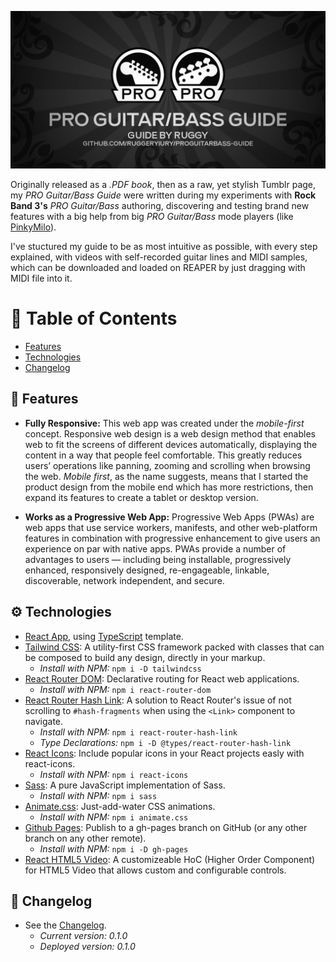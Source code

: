 <p align="center">
  <img src="https://github.com/ruggeryiury/proguitarbass-guide/blob/master/header.webp?raw=true" alt="React App version of my famous PRO Guitar/Bass guide for Rock Band 3 Customs."/>
</p>

Originally released as a *.PDF book*, then as a raw, yet stylish Tumblr page, my *PRO Guitar/Bass Guide* were written during my experiments with **Rock Band 3's** *PRO Guitar/Bass* authoring, discovering and testing brand new features with a big help from big *PRO Guitar/Bass* mode players (like [PinkyMilo](https://www.youtube.com/channel/UC9ZgGgo3LbmXcA03whiLZJg)).

I've stuctured my guide to be as most intuitive as possible, with every step explained, with videos with self-recorded guitar lines and MIDI samples, which can be downloaded and loaded on REAPER by just dragging with MIDI file into it.

# 💠  Table of Contents
- [Features](#-features)
- [Technologies](#%EF%B8%8F-technologies)
- [Changelog](#-changelog)

## 🚀 Features
- **Fully Responsive:** This web app was created under the *mobile-first*  concept. Responsive web design is a web design method that enables web to fit the screens of different devices automatically, displaying the content in a way that people feel comfortable. This greatly reduces users’ operations like panning, zooming and scrolling when browsing the web. *Mobile first*, as the name suggests, means that I started the product design from the mobile end which has more restrictions, then expand its features to create a tablet or desktop version.

- **Works as a Progressive Web App:** Progressive Web Apps (PWAs) are web apps that use service workers, manifests, and other web-platform features in combination with progressive enhancement to give users an experience on par with native apps. PWAs provide a number of advantages to users — including being installable, progressively enhanced, responsively designed, re-engageable, linkable, discoverable, network independent, and secure.

## ⚙️ Technologies
- [React App](https://create-react-app.dev/), using [TypeScript](https://www.typescriptlang.org/) template.
- [Tailwind CSS](https://tailwindcss.com/): A utility-first CSS framework packed with classes that can be composed to build any design, directly in your markup.
    - *Install with NPM:*  `npm i -D tailwindcss`
- [React Router DOM](https://www.npmjs.com/package/react-router-dom): Declarative routing for React web applications.
    - *Install with NPM:*  `npm i react-router-dom`
- [React Router Hash Link](https://www.npmjs.com/package/react-router-hash-link): A solution to React Router's issue of not scrolling to `#hash-fragments` when using the `<Link>` component to navigate.
    - *Install with NPM:*  `npm i react-router-hash-link`
    - *Type Declarations:* `npm i -D @types/react-router-hash-link`
- [React Icons](https://www.npmjs.com/package/react-icons): Include popular icons in your React projects easly with react-icons.
    - *Install with NPM:*  `npm i react-icons`
- [Sass](https://www.npmjs.com/package/sass): A pure JavaScript implementation of Sass.
    - *Install with NPM:*  `npm i sass`
- [Animate.css](): Just-add-water CSS animations.
    - *Install with NPM:*  `npm i animate.css`
- [Github Pages](https://www.npmjs.com/package/gh-pages): Publish to a gh-pages branch on GitHub (or any other branch on any other remote).
    - *Install with NPM:*  `npm i -D gh-pages`
- [React HTML5 Video](https://www.npmjs.com/package/react-html5video): A customizeable HoC (Higher Order Component) for HTML5 Video that allows custom and configurable controls.

## 🔄 Changelog
- See the [Changelog](https://github.com/ruggeryiury/proguitarbass-guide/blob/master/CHANGELOG.md).
	- *Current version: 0.1.0*
	- *Deployed version: 0.1.0*